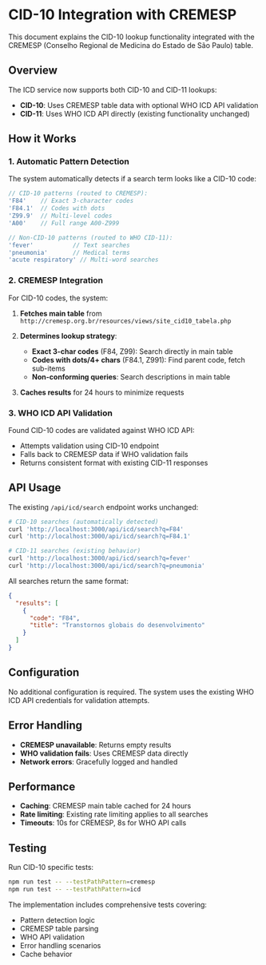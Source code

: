 # CID-10 Integration with CREMESP

This document explains the CID-10 lookup functionality integrated with the CREMESP (Conselho Regional de Medicina do Estado de São Paulo) table.

## Overview

The ICD service now supports both CID-10 and CID-11 lookups:
- **CID-10**: Uses CREMESP table data with optional WHO ICD API validation
- **CID-11**: Uses WHO ICD API directly (existing functionality unchanged)

## How it Works

### 1. Automatic Pattern Detection

The system automatically detects if a search term looks like a CID-10 code:

```typescript
// CID-10 patterns (routed to CREMESP):
'F84'    // Exact 3-character codes
'F84.1'  // Codes with dots
'Z99.9'  // Multi-level codes
'A00'    // Full range A00-Z999

// Non-CID-10 patterns (routed to WHO CID-11):
'fever'           // Text searches
'pneumonia'       // Medical terms
'acute respiratory' // Multi-word searches
```

### 2. CREMESP Integration

For CID-10 codes, the system:

1. **Fetches main table** from `http://cremesp.org.br/resources/views/site_cid10_tabela.php`
2. **Determines lookup strategy**:
   - **Exact 3-char codes** (F84, Z99): Search directly in main table
   - **Codes with dots/4+ chars** (F84.1, Z991): Find parent code, fetch sub-items
   - **Non-conforming queries**: Search descriptions in main table

3. **Caches results** for 24 hours to minimize requests

### 3. WHO ICD API Validation

Found CID-10 codes are validated against WHO ICD API:
- Attempts validation using CID-10 endpoint
- Falls back to CREMESP data if WHO validation fails
- Returns consistent format with existing CID-11 responses

## API Usage

The existing `/api/icd/search` endpoint works unchanged:

```bash
# CID-10 searches (automatically detected)
curl 'http://localhost:3000/api/icd/search?q=F84'
curl 'http://localhost:3000/api/icd/search?q=F84.1'

# CID-11 searches (existing behavior)
curl 'http://localhost:3000/api/icd/search?q=fever'
curl 'http://localhost:3000/api/icd/search?q=pneumonia'
```

All searches return the same format:
```json
{
  "results": [
    {
      "code": "F84",
      "title": "Transtornos globais do desenvolvimento"
    }
  ]
}
```

## Configuration

No additional configuration is required. The system uses the existing WHO ICD API credentials for validation attempts.

## Error Handling

- **CREMESP unavailable**: Returns empty results
- **WHO validation fails**: Uses CREMESP data directly
- **Network errors**: Gracefully logged and handled

## Performance

- **Caching**: CREMESP main table cached for 24 hours
- **Rate limiting**: Existing rate limiting applies to all searches
- **Timeouts**: 10s for CREMESP, 8s for WHO API calls

## Testing

Run CID-10 specific tests:
```bash
npm run test -- --testPathPattern=cremesp
npm run test -- --testPathPattern=icd
```

The implementation includes comprehensive tests covering:
- Pattern detection logic
- CREMESP table parsing
- WHO API validation
- Error handling scenarios
- Cache behavior